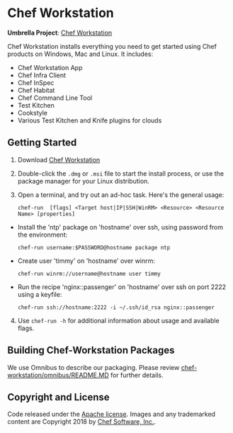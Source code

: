 # Chef Workstation


**Umbrella Project**: [Chef Workstation](https://github.com/chef/chef-oss-practices/blob/main/projects/chef-workstation.md)

Chef Workstation installs everything you need to get started using Chef products on Windows, Mac and Linux. It includes:

* Chef Workstation App
* Chef Infra Client
* Chef InSpec
* Chef Habitat
* Chef Command Line Tool
* Test Kitchen
* Cookstyle
* Various Test Kitchen and Knife plugins for clouds

## Getting Started

1. Download [Chef Workstation](https://www.chef.io/downloads)

2. Double-click the `.dmg` or `.msi` file to start the install process, or use the package manager for your Linux distribution.

3. Open a terminal, and try out an ad-hoc task. Here's the general usage:

    `chef-run  [flags] <Target host|IP|SSH|WinRM> <Resource> <Resource Name> [properties]`

  * Install the 'ntp' package on 'hostname' over ssh, using password from the environment:

    `chef-run username:$PASSWORD@hostname package ntp`

  * Create user 'timmy' on 'hostname' over winrm:

    `chef-run winrm://username@hostname user timmy`

  * Run the recipe 'nginx::passenger' on 'hostname' over ssh on port 2222 using a keyfile:

    `chef-run ssh://hostname:2222 -i ~/.ssh/id_rsa nginx::passenger`

4. Use `chef-run -h` for additional information about usage and available flags.

## Building Chef-Workstation Packages

We use Omnibus to describe our packaging. Please review [chef-workstation/omnibus/README.MD](https://github.com/chef/chef-workstation/tree/main/omnibus) for further details.

## Copyright and License

Code released under the [Apache license](LICENSE). Images and any trademarked content are Copyright 2018 by [Chef Software, Inc.](https://www.chef.io).
